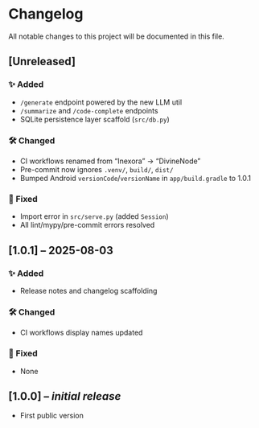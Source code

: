 # Changelog

All notable changes to this project will be documented in this file.

## [Unreleased]

### ✨ Added
- `/generate` endpoint powered by the new LLM util
- `/summarize` and `/code-complete` endpoints
- SQLite persistence layer scaffold (`src/db.py`)

### 🛠 Changed
- CI workflows renamed from “Inexora” → “DivineNode”
- Pre-commit now ignores `.venv/`, `build/`, `dist/`
- Bumped Android `versionCode`/`versionName` in `app/build.gradle` to 1.0.1

### 🐛 Fixed
- Import error in `src/serve.py` (added `Session`)
- All lint/mypy/pre-commit errors resolved

## [1.0.1] – 2025-08-03

### ✨ Added
- Release notes and changelog scaffolding

### 🛠 Changed
- CI workflows display names updated

### 🐛 Fixed
- None

## [1.0.0] – *initial release*

- First public version
